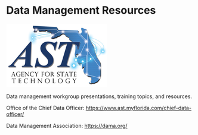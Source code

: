 # Data Management Resources

![AST Logo](./images/AST-logo-small.jpg)

Data management workgroup presentations, training topics, and resources.

Office of the Chief Data Officer:  https://www.ast.myflorida.com/chief-data-officer/

Data Management Association:  https://dama.org/

